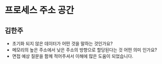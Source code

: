 # 프로세스 주소 공간

## 김한주
- 초기화 되지 않은 데이터가 어떤 것을 말하는 것인가요?
- 메모리의 높은 주소에서 낮은 주소의 방향으로 할당된다는 것 어떤 의미 인가요?
- 면접 예상 질문을 함께 적어주셔서 이해에 많은 도움이 되었습니다.
